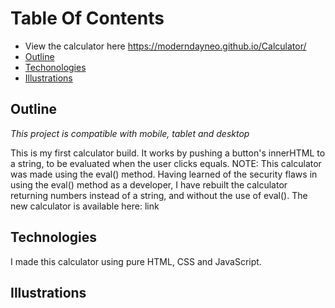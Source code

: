 # Table Of Contents
* View the calculator here https://moderndayneo.github.io/Calculator/
* [Outline](#outline)
* [Techonologies](#technologies)
* [Illustrations](#illustrations)

## Outline
*This project is compatible with mobile, tablet and desktop*

This is my first calculator build. It works by pushing a button's innerHTML to a string, to be evaluated when the user clicks equals.
NOTE: This calculator was made using the eval() method. Having learned of the security flaws in using the eval() method as a developer, I have rebuilt the calculator returning numbers instead of a string, and without the use of eval().
The new calculator is available here: <link> link

## Technologies
I made this calculator using pure HTML, CSS and JavaScript.

## Illustrations
<insert calculator screenshot here>
